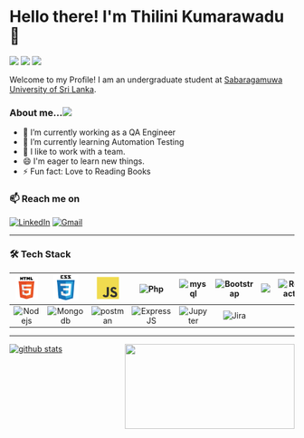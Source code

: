 ### <h1>Hello there! I'm Thilini Kumarawadu 👋</h1>

<p align="left">
  <img src="https://img.shields.io/badge/Age-20+-blue" />
  <img src="https://img.shields.io/badge/Lives-Sri%20Lanka-success" />
  <img src="https://img.shields.io/badge/Languages-English%20%26%20Sinhala-brightgreen" />
</p>

Welcome to my Profile! I am an undergraduate student at [Sabaragamuwa University of Sri Lanka](https://www.sab.ac.lk/).

### About me...<img src="https://media.giphy.com/media/VgCDAzcKvsR6OM0uWg/giphy.gif" width="50" />

- 🔭 I’m currently working as a QA Engineer 
- 🌱 I’m currently learning Automation Testing
- 🤝 I like to work with a team.
- 😄 I'm eager to learn new things.
- ⚡ Fun fact: Love to Reading Books

### 📫 Reach me on
<a href="https://www.linkedin.com/in/thilini-kumarawadu-3187451a2/" target="_blank"><img src="https://img.shields.io/badge/LinkedIn-%230077B5.svg?&style=flat-square&logo=linkedin&logoColor=white" alt="LinkedIn"></a>
<a href="https://thilini.kumarawadu@gmail.com" target="_blank"><img src="https://img.shields.io/badge/Gmail-%23E4405F.svg?&style=flat-square&logo=instagram&logoColor=white" alt="Gmail"></a>

<hr>

### 🛠 Tech Stack
<img src="https://raw.githubusercontent.com/devicons/devicon/master/icons/html5/html5-original-wordmark.svg" alt="html5" width="40"> | <img src="https://raw.githubusercontent.com/devicons/devicon/master/icons/css3/css3-original-wordmark.svg" alt="css3" width="45" height="45"/> | <img src="https://raw.githubusercontent.com/devicons/devicon/master/icons/javascript/javascript-original.svg" width="40"> | <img src="https://github.com/get-icon/geticon/raw/master/icons/php.svg" alt="Php" width="40px" height="40px"> | <img src="https://www.vectorlogo.zone/logos/mysql/mysql-ar21.svg" alt="mysql" width="80"> | <img src="https://github.com/get-icon/geticon/raw/master/icons/bootstrap.svg" alt="Bootstrap" width="40px" height="40px"> | <img height="50" src="https://www.vectorlogo.zone/logos/laravel/laravel-ar21.svg"> | <img src="https://github.com/get-icon/geticon/raw/master/icons/react.svg" alt="React" width="40px" height="40px"> | <img src="https://www.vectorlogo.zone/logos/git-scm/git-scm-icon.svg" alt="git" width="40"> | <img src="https://github.com/get-icon/geticon/raw/master/icons/postman.svg" alt="Postman" width="40px" height="40px"> | 
|:-:|:-:|:-:|:-:|:-:|:-:|:-:|:-:|:-:|:-:|
<img src="https://www.vectorlogo.zone/logos/nodejs/nodejs-icon.svg" alt="Nodejs" width="40"> | <img src="https://www.vectorlogo.zone/logos/mongodb/mongodb-icon.svg" alt="Mongodb" width="40"> | <img src="https://www.vectorlogo.zone/logos/visualstudio_code/visualstudio_code-icon.svg" alt="postman" width="40">  | <img src="https://www.vectorlogo.zone/logos/expressjs/expressjs-icon.svg" alt="ExpressJS" width="40"> |  <img src="https://github.com/get-icon/geticon/raw/master/icons/jupyter.svg" alt="Jupyter" width="40px" height="40px"> | <img src="https://github.com/get-icon/geticon/raw/master/icons/jira.svg" alt="Jira" width="40px" height="40px"> |

<!-- <img src="https://raw.githubusercontent.com/vishwasnavadak/vishwasnavadak/master/img/nodejs.png" width=60 alt="nodejs icon"> -->
<!-- <img src="https://user-images.githubusercontent.com/59575502/127426153-6f6d6c91-9778-43d9-a1df-95df61f23438.png" alt="mongodb" width="25" height="25" /> -->

<hr>

[![github stats](https://github-readme-stats.vercel.app/api?username=ThiliniErandi&count_private=true&theme=github_dark&icon_color=ec362f&show_icons=true)](https://github.com/ThiliniErandi)
 <img height= "150" width= "300" align="right" src="https://github-readme-stats.vercel.app/api/top-langs/?username=ThiliniErandi&theme=react&layout=compact" />
